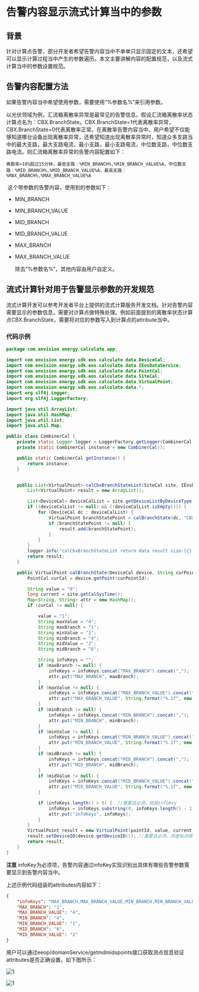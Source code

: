 # 告警内容显示流式计算当中的参数

## 背景

​针对计算点告警，部分开发者希望告警内容当中不单单只显示固定的文本，还希望可以显示计算过程当中产生的参数遍历。本文主要讲解内容的配置规范，以及流式计算当中的参数设置规范。

## 告警内容配置方法

​如果告警内容当中希望使用参数，需要使用“%参数名%”来引用参数。

​以光伏领域为例，汇流箱离散率异常是最常见的告警信息。假设汇流箱离散率状态计算点名为：CBX.BranchState。CBX.BranchState=1代表离散率异常，CBX.BranchState=0代表离散率正常。在离散率告警内容当中，用户希望不仅能够知道哪台设备出现离散率异常，还希望知道出现离散率异常时，知道众多支路当中的最大支路，最大支路电流，最小支路，最小支路电流，中位数支路，中位数支路电流。则汇流箱离散率异常的告警内容配置如下：

```
离散率>10%超过15分钟，最低支路：%MIN_BRANCH%,%MIN_BRANCH_VALUE%A，中位数支路：%MID_BRANCH%,%MID_BRANCH_VALUE%A，最高支路：%MAX_BRANCH%,%MAX_BRANCH_VALUE%A
```

​	这个带参数的告警内容，使用到的参数如下：

- MIN_BRANCH

- MIN_BRANCH_VALUE

- MID_BRANCH

- MID_BRANCH_VALUE

- MAX_BRANCH

- MAX_BRANCH_VALUE

  除去“%参数名%”，其他内容由用户自定义。



## 流式计算针对用于告警显示参数的开发规范

​流式计算开发可以参考开发者平台上提供的流式计算服务开发文档。针对告警内容需要显示的参数信息，需要对计算点做特殊处理。例如前面提到的离散率状态计算点CBX.BranchState，需要将对应的参数写入到计算点的attribute当中。

### 代码示例

```java
package com.envision.energy.calculate.app;

import com.envision.energy.sdk.eos.calculate.data.DeviceCal;
import com.envision.energy.sdk.eos.calculate.data.IEosDataService;
import com.envision.energy.sdk.eos.calculate.data.PointCal;
import com.envision.energy.sdk.eos.calculate.data.SiteCal;
import com.envision.energy.sdk.eos.calculate.data.VirtualPoint;
import com.envision.energy.sdk.eos.calculate.data.*;
import org.slf4j.Logger;
import org.slf4j.LoggerFactory;

import java.util.ArrayList;
import java.util.HashMap;
import java.util.List;
import java.util.Map;

public class CombinerCal {
    private static Logger logger = LoggerFactory.getLogger(CombinerCal.class);
    private static CombinerCal instance = new CombinerCal();

    public static CombinerCal getInstance() {
        return instance;
    }


    public List<VirtualPoint> calCbxBranchStateList(SiteCal site, IEosDataService handler) {
        List<VirtualPoint> result = new ArrayList();

        List<DeviceCal> deviceCalList = site.getDeviceListByDeviceType("207");
        if ((deviceCalList != null) && (!deviceCalList.isEmpty())) {
            for (DeviceCal dc : deviceCalList) {
                VirtualPoint branchStatePoint = calBranchState(dc, "CBX.Cur", "CBX.BranchState");
                if (branchStatePoint != null) {
                    result.add(branchStatePoint);
                }
            }
        }
        logger.info("calCbxBranchStateList return data result size:[{}]", Integer.valueOf(result.size()));
        return result;
    }

    public VirtualPoint calBranchState(DeviceCal device, String curPointId,  String pointId) {
        PointCal curCal = device.getPoint(curPointId);

        String value = "0";
        long current = site.getCalSysTime();
        Map<String, String> attr = new HashMap();
        if (curCal != null) {

            value = "1";
            String maxValue = "4";
            String maxBranch = "1";
            String minValue = "1";
            String minBranch = "4";
            String midValue = "2";
            String midBranch = "6";

            String infoKeys = "";
            if (maxBranch != null) {
                infoKeys = infoKeys.concat("MAX_BRANCH").concat(",");
                attr.put("MAX_BRANCH", maxBranch);
            }
            if (maxValue != null) {
                infoKeys = infoKeys.concat("MAX_BRANCH_VALUE").concat(",");
                attr.put("MAX_BRANCH_VALUE", String.format("%.1f", new Object[]{maxValue}));
            }
            if (minBranch != null) {
                infoKeys = infoKeys.concat("MIN_BRANCH").concat(",");
                attr.put("MIN_BRANCH", minBranch);
            }
            if (minValue != null) {
                infoKeys = infoKeys.concat("MIN_BRANCH_VALUE").concat(",");
                attr.put("MIN_BRANCH_VALUE", String.format("%.1f", new Object[]{minValue}));
            }
            if (midBranch != null) {
                infoKeys = infoKeys.concat("MID_BRANCH").concat(",");
                attr.put("MID_BRANCH", midBranch);
            }
            if (midValue != null) {
                infoKeys = infoKeys.concat("MID_BRANCH_VALUE").concat(",");
                attr.put("MID_BRANCH_VALUE", String.format("%.1f", new Object[]{midValue}));
            }

            if (infoKeys.length() > 0) {  //重要且必须，组装infoKey
                infoKeys = infoKeys.substring(0, infoKeys.length() - 1);
                attr.put("infoKeys", infoKeys);
            }
        }
        VirtualPoint result = new VirtualPoint(pointId, value, current, attr);
        result.setDeviceID(device.getDeviceID()); //重要且必须，将虚拟点绑定到具体的device上
        return result;
    }
}
```

**注意** infoKey为必须项，告警内容通过infoKey实现识别出具体有哪些告警参数需要显示到告警内容当中。

​上述示例代码组装的attributes内容如下：

```json
{
    "infoKeys": "MAX_BRANCH,MAX_BRANCH_VALUE,MIN_BRANCH,MIN_BRANCH_VALUE",
    "MAX_BRANCH": "1",
    "MAX_BRANCH_VALUE": "4",
    "MIN_BRANCH": "4",
    "MIN_BRANCH_VALUE": "1",
    "MID_BRANCH": "6",
    "MID_BRANCH_VALUE": "2"
}
```

​用户可以通过eeop/domainService/getmdmidspoints接口获取测点信息验证attributes是否正确设置。如下图所示：

![1](../PIC/20180628-01.png)

![1](../PIC/20180628-02.png)
